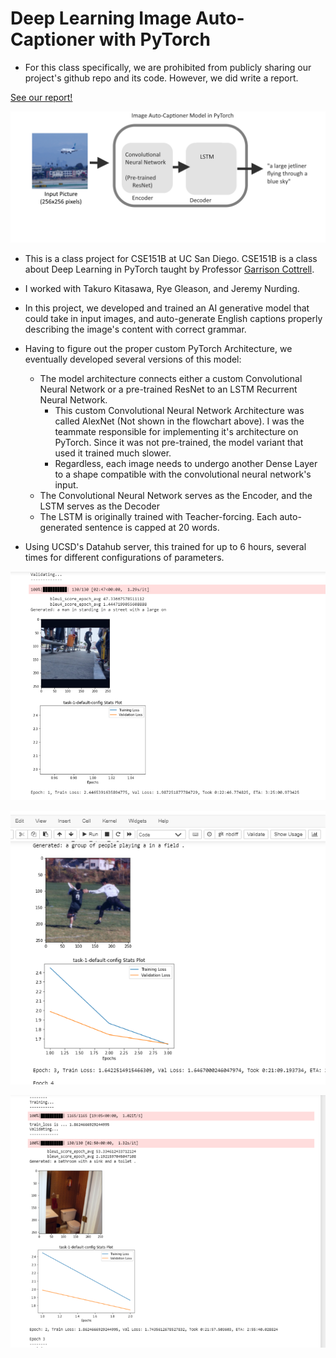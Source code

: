 # Deep Learning Image Auto-Captioner with PyTorch

* For this class specifically, we are prohibited from publicly sharing our project's github repo and its code. However, we did write a report.

[See our report!](/images/images_cse151b/cse151b_report.pdf)

![](/images/images_cse151b/image_autocaptioner.png)

* This is a class project for CSE151B at UC San Diego. CSE151B is a class about Deep Learning in PyTorch taught by Professor [Garrison Cottrell]([https://scholar.google.com/citations?user=5Aut7EEAAAAJ&hl=en](https://jacobsschool.ucsd.edu/node/3288)).

*  I worked with Takuro Kitasawa, Rye Gleason, and Jeremy Nurding.
* In this project, we developed and trained an AI generative model that could take in input images, and auto-generate English captions properly describing the image's content with correct grammar.
* Having to figure out the proper custom PyTorch Architecture, we eventually developed several versions of this model:
    * The model architecture connects either a custom Convolutional Neural Network or a pre-trained ResNet to an LSTM Recurrent Neural Network.
         * This custom Convolutional Neural Network Architecture was called AlexNet (Not shown in the flowchart above). I was the teammate responsible for implementing it's architecture on PyTorch. Since it was not pre-trained, the model variant that used it trained much slower.
         * Regardless, each image needs to undergo another Dense Layer to a shape compatible with the convolutional neural network's input.
    * The Convolutional Neural Network serves as the Encoder, and the LSTM serves as the Decoder
    * The LSTM is originally trained with Teacher-forcing. Each auto-generated sentence is capped at 20 words.
* Using UCSD's Datahub server, this trained for up to 6 hours, several times for different configurations of parameters.


![](/images/images_cse151b/image3.png)

![](/images/images_cse151b/image2.png)

![](/images/images_cse151b/image1.png)



